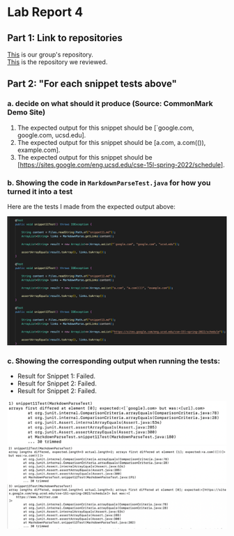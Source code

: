 # Lab Report 4

## Part 1: Link to repositories

[This](https://github.com/kcyy127/markdown-parser) is our group's repository. \
[This](https://github.com/Steven-Hsu1/markdown-parser) is the repository we reviewed.

## Part 2: "For each snippet tests above"

### a. decide on what should it produce (Source: CommonMark Demo Site)

1. The expected output for this snippet should be [\`google.com, google.com, ucsd.edu]. 
2. The expected output for this snippet should be [a.com, a.com(()), example.com].
3. The expected output for this snippet should be [https://sites.google.com/eng.ucsd.edu/cse-15l-spring-2022/schedule].

### b. Showing the code in `MarkdownParseTest.java` for how you turned it into a test

Here are the tests I made from the expected output above:

![alt text](3tests.png)

### c. Showing the corresponding output when running the tests:

- Result for Snippet 1: Failed.
- Result for Snippet 2: Failed.
- Result for Snippet 2: Failed.

![alt text](fail1.png)
![alt text](fail2.png)
![alt text](fail3.png)
